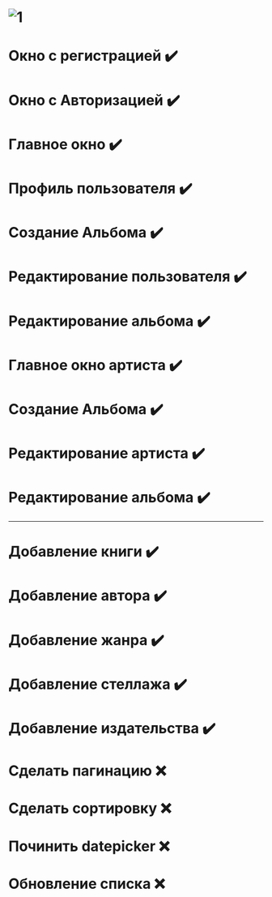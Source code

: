# ![1](https://user-images.githubusercontent.com/73619063/225525894-8797bc8e-90b1-4b76-9ecf-1ca302472168.jpg)
# Окно с регистрацией :heavy_check_mark:
# Окно с Авторизацией :heavy_check_mark:
# Главное окно :heavy_check_mark:
# Профиль пользователя :heavy_check_mark:
# Создание Альбома :heavy_check_mark:
# Редактирование пользователя :heavy_check_mark:
# Редактирование альбома :heavy_check_mark:
# Главное окно артиста :heavy_check_mark:
# Создание Альбома :heavy_check_mark:
# Редактирование артиста :heavy_check_mark:
# Редактирование альбома :heavy_check_mark:
---------------------------------------------
# Добавление книги :heavy_check_mark:
# Добавление автора :heavy_check_mark:
# Добавление жанра :heavy_check_mark:
# Добавление стеллажа :heavy_check_mark:
# Добавление издательства :heavy_check_mark:
# Сделать пагинацию :x:
# Сделать сортировку :x:
# Починить datepicker :x:
# Обновление списка :x:
